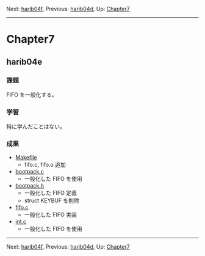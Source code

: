 Next: [harib04f](harib04f.md), Previous: [harib04d](harib04d.md), Up: [Chapter7](chapter7.md)

----

# Chapter7

## harib04e

### 課題

FIFO を一般化する。

### 学習

特に学んだことはない。

### 成果

- [Makefile](/Makefile)
    - fifo.c, fifo.o 追加
- [bootpack.c](/bootpack.c)
    - 一般化した FIFO を使用
- [bootpack.h](/bootpack.h)
    - 一般化した FIFO 定義
    - struct KEYBUF を削除
- [fifo.c](/fifo.c)
    - 一般化した FIFO 実装
- [int.c](/int.c)
    - 一般化した FIFO を使用

----

Next: [harib04f](harib04f.md), Previous: [harib04d](harib04d.md), Up: [Chapter7](chapter7.md)
